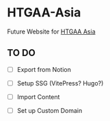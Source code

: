 # HTGAA-Asia

Future Website for [HTGAA Asia](https://www.htgaa.asia)

## TO DO

- [ ] Export from Notion
- [ ] Setup SSG (VitePress? Hugo?)
- [ ] Import Content
- [ ] Set up Custom Domain


